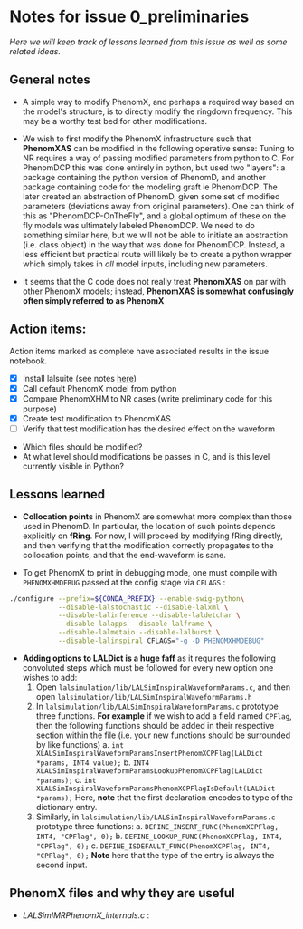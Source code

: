 # Notes for issue 0_preliminaries

*Here we will keep track of lessons learned from this issue as well as some related ideas.*

## General notes

* A simple way to modify PhenomX, and perhaps a required way based on the model's structure, is to directly modify the ringdown frequency. This may be a worthy test bed for other modifications.

* We wish to first modify the PhenomX infrastructure such that **PhenomXAS** can be modified in the following operative sense: Tuning to NR requires a way of passing modified parameters from python to C. For PhenomDCP this was done entirely in python, but used two "layers": a package containing the python version of PhenomD, and another package containing code for the modeling graft ie PhenomDCP. The later created an abstraction of PhenomD, given some set of modified parameters (deviations away from original parameters). One can think of this as "PhenomDCP-OnTheFly", and a global optimum of these on the fly models was ultimately labeled PhenomDCP. We need to do something similar here, but we will not be able to initiate an abstraction (i.e. class object) in the way that was done for PhenomDCP. Instead, a less efficient but practical route will likely be to create a python wrapper which simply takes in *all* model inputs, including new parameters.

* It seems that the C code does not really treat **PhenomXAS** on par with other PhenomX models; instead, **PhenomXAS is somewhat confusingly often simply referred to as PhenomX** 

## Action items:
Action items marked as complete have associated results in the issue notebook.

- [x] Install lalsuite (see notes [here](https://github.com/llondon6/positive/blob/master/docs/notes/install_lalsuite_locally.md))  
- [x] Call default PhenomX model from python
- [x] Compare PhenomXHM to NR cases (write preliminary code for this purpose)
- [x] Create test modification to PhenomXAS
- [ ] Verify that test modification has the desired effect on the waveform
 * Which files should be modified?
 * At what level should modifications be passes in C, and is this level currently visible in Python?

## Lessons learned

* **Collocation points** in PhenomX are somewhat more complex than those used in PhenomD. In particular, the location of such points depends explicitly on **fRing**. For now, I will proceed by modifying fRing directly, and then verifying that the modification correctly propagates to the collocation points, and that the end-waveform is sane.

* To get PhenomX to print in debugging mode, one must compile with `PHENOMXHMDEBUG` passed at the config stage via `CFLAGS` : 
```bash
./configure --prefix=${CONDA_PREFIX} --enable-swig-python\
            --disable-lalstochastic --disable-lalxml \
            --disable-lalinference --disable-laldetchar \
            --disable-lalapps --disable-lalframe \
            --disable-lalmetaio --disable-lalburst \
            --disable-lalinspiral CFLAGS="-g -D PHENOMXHMDEBUG"
```

* **Adding options to LALDict is a huge faff** as it requires the following convoluted steps which must be followed for every new option one wishes to add:
    1. Open `lalsimulation/lib/LALSimInspiralWaveformParams.c`, and then open `lalsimulation/lib/LALSimInspiralWaveformParams.h`
    2. In `lalsimulation/lib/LALSimInspiralWaveformParams.c` prototype three functions. **For example** if we wish to add a field named `CPFlag`, then the following functions should be added in their respective section within the file (i.e. your new functions should be surrounded by like functions)
        a. `int XLALSimInspiralWaveformParamsInsertPhenomXCPFlag(LALDict *params, INT4 value);`
        b. `INT4 XLALSimInspiralWaveformParamsLookupPhenomXCPFlag(LALDict *params);`
        c. `int XLALSimInspiralWaveformParamsPhenomXCPFlagIsDefault(LALDict *params);`
    Here, **note** that the first declaration encodes to type of the dictionary entry.
    3. Similarly, in `lalsimulation/lib/LALSimInspiralWaveformParams.c` prototype three functions:
        a. `DEFINE_INSERT_FUNC(PhenomXCPFlag, INT4, "CPFlag", 0);`
        b. `DEFINE_LOOKUP_FUNC(PhenomXCPFlag, INT4, "CPFlag", 0);`
        c. `DEFINE_ISDEFAULT_FUNC(PhenomXCPFlag, INT4, "CPFlag", 0);`
    **Note** here that the type of the entry is always the second input. 

## PhenomX files and why they are useful 

* *LALSimIMRPhenomX_internals.c* :  